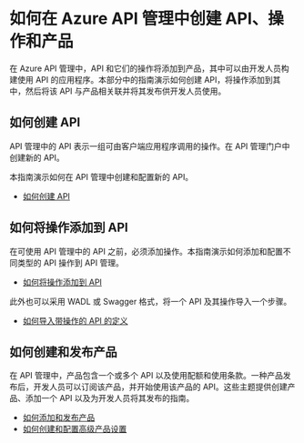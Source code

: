 <properties pageTitle="如何在 Azure API 管理中创建 API、操作和产品" metaKeywords="" description="了解如何在 API 管理中创建 API、操作和产品。" metaCanonical="" services="" documentationCenter="API Management" title="如何在 Azure API 管理中创建 API、操作和产品" authors="sdanie" solutions="" manager="" editor="" />
<tags ms.service=""
    ms.date="02/24/2015"
    wacn.date="04/11/2015"
    />

# 如何在 Azure API 管理中创建 API、操作和产品

在 Azure API 管理中，API 和它们的操作将添加到产品，其中可以由开发人员构建使用 API 的应用程序。本部分中的指南演示如何创建 API，将操作添加到其中，然后将该 API 与产品相关联并将其发布供开发人员使用。

## <a name="create-apis"> </a>如何创建 API

API 管理中的 API 表示一组可由客户端应用程序调用的操作。在 API 管理门户中创建新的 API。

本指南演示如何在 API 管理中创建和配置新的 API。

-   [如何创建 API][如何创建 API]

## <a name="add-operations"> </a>如何将操作添加到 API

在可使用 API 管理中的 API 之前，必须添加操作。本指南演示如何添加和配置不同类型的 API 操作到 API 管理。

-   [如何将操作添加到 API][如何将操作添加到 API]

此外也可以采用 WADL 或 Swagger 格式，将一个 API 及其操作导入一个步骤。

-   [如何导入带操作的 API 的定义][如何导入带操作的 API 的定义]

## <a name="add-product"> </a>如何创建和发布产品

在 API 管理中，产品包含一个或多个 API 以及使用配额和使用条款。一种产品发布后，开发人员可以订阅该产品，并开始使用该产品的 API。这些主题提供创建产品、添加一个 API 以及为开发人员将其发布的指南。

-   [如何添加和发布产品][如何添加和发布产品]
-   [如何创建和配置高级产品设置][如何创建和配置高级产品设置]

  [如何创建 API]: .../api-management-howto-create-apis
  [如何将操作添加到 API]: .../api-management-howto-add-operations
  [如何导入带操作的 API 的定义]: .../api-management-howto-import-api
  [如何添加和发布产品]: .../api-management-howto-add-product
  [如何创建和配置高级产品设置]: .../api-management-howto-product-with-rules
